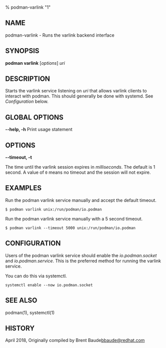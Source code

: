 % podman-varlink "1"

## NAME
podman\-varlink - Runs the varlink backend interface

## SYNOPSIS
**podman varlink** [*options*] *uri*

## DESCRIPTION
Starts the varlink service listening on *uri* that allows varlink clients to interact with podman.  This should generally be done
with systemd.  See _Configuration_ below.

## GLOBAL OPTIONS

**--help, -h**
  Print usage statement

## OPTIONS
**--timeout, -t**

The time until the varlink session expires in _milliseconds_. The default is 1
second. A value of `0` means no timeout and the session will not expire.

## EXAMPLES

Run the podman varlink service manually and accept the default timeout.

```
$ podman varlink unix:/run/podman/io.podman
```

Run the podman varlink service manually with a 5 second timeout.

```
$ podman varlink --timeout 5000 unix:/run/podman/io.podman
```

## CONFIGURATION

Users of the podman varlink service should enable the _io.podman.socket_ and _io.podman.service_.
This is the preferred method for running the varlink service.

You can do this via systemctl.

```
systemctl enable --now io.podman.socket
```

## SEE ALSO
podman(1), systemctl(1)

## HISTORY
April 2018, Originally compiled by Brent Baude<bbaude@redhat.com>
